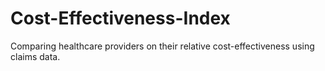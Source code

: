 # Cost-Effectiveness-Index
Comparing healthcare providers on their relative cost-effectiveness using claims data.
